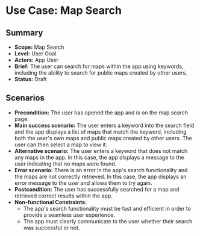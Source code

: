 # Use Case: Map Search

## Summary

- **Scope:** Map Search
- **Level:** User Goal
- **Actors:** App User
- **Brief:** The user can search for maps within the app using keywords, including the ability to search for public maps created by other users.
- **Status:** Draft

## Scenarios

- **Precondition:**
  The user has opened the app and is on the map search page.
- **Main success scenario:**
  The user enters a keyword into the search field and the app displays a list of maps that match the keyword, including both the user's own maps and public maps created by other users.
  The user can then select a map to view it.
- **Alternative scenario:**
  The user enters a keyword that does not match any maps in the app.
  In this case, the app displays a message to the user indicating that no maps were found.
- **Error scenario:**
  There is an error in the app's search functionality and the maps are not correctly retrieved.
  In this case, the app displays an error message to the user and allows them to try again.
- **Postcondition:**
  The user has successfully searched for a map and retrieved correct results within the app.
- **Non-functional Constraints:**
    - The app's search functionality must be fast and efficient in order to provide a seamless user experience.
    - The app must clearly communicate to the user whether their search was successful or not.
